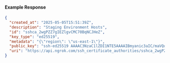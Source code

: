 <!-- Code generated for API Clients. DO NOT EDIT. -->

#### Example Response

```json
{
  "created_at": "2025-05-05T15:51:39Z",
  "description": "Staging Environment Hosts",
  "id": "sshca_2wgPZZ7gIEZlgvCMC70BqNCJHeZ",
  "key_type": "ed25519",
  "metadata": "{\"region\": \"us-east-1\"}",
  "public_key": "ssh-ed25519 AAAAC3NzaC1lZDI1NTE5AAAAIBmyanic3aIC/maVQq6/sEbszxwaw/WFQSf7DTmElyov",
  "uri": "https://api.ngrok.com/ssh_certificate_authorities/sshca_2wgPZZ7gIEZlgvCMC70BqNCJHeZ"
}
```
